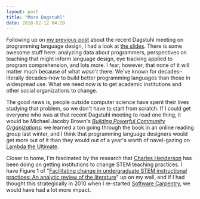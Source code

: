 ```yaml
---
layout: post
title: "More Dagstuhl"
date: 2018-02-12 04:20
---
```


Following up on [my previous post]({{site.github.url}}/2018/02/10/my-dagstuhl.html)
about the recent Dagstuhl meeting on programming language design,
I had a look at [the slides](http://materials.dagstuhl.de/index.php?semnr=18061).
There is some awesome stuff here:
analyzing data about programmers,
perspectives on teaching that might inform language design,
eye tracking applied to program comprehension,
and lots more.
I fear,
however,
that none of it will matter much
because of what *wasn't* there.
We've known for decades–literally decades–how to build better programming languages
than those in widespread use.
What we need now is to get academic institutions and other social organizations to change.

The good news is,
people outside computer science have spent their lives studying that problem,
so we don't have to start from scratch.
If I could get everyone who was at that recent Dagstuhl meeting to read one thing,
it would be Michael Jacoby Brown's *[Building Powerful Community Organizations](https://www.amazon.com/Building-Powerful-Community-Organizations-Personal/dp/0977151808)*:
we learned a ton going through the book in an online reading group last winter,
and I think that programming language designers would get more out of it
than they would out of a year's worth of navel-gazing on [Lambda the Ultimate](http://lambda-the-ultimate.org/).

Closer to home,
I'm fascinated by the research that [Charles Henderson](https://sites.google.com/view/chenderson) has been doing
on getting institutions to change STEM teaching practices.
I have Figure 1 of
"[Facilitating change in undergraduate STEM instructional practices: An analytic review of the literature](http://onlinelibrary.wiley.com/doi/10.1002/tea.20439/abstract)"
up on my wall,
and if I had thought this strategically in 2010 when I re-started [Software Carpentry](https://software-carpentry.org),
we would have had a lot more impact.
